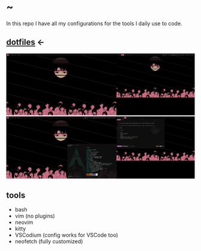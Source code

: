 # ~

In this repo I have all my configurations for the tools I daily use to code.

## <a href='https://github.com/sstefanofm/dots' target='_blank'>dotfiles</a> <-

![alt text](.mds/wallpaper.png)
![alt text](.mds/ff.png)

## tools

- bash
- vim (no plugins)
- neovim
- kitty
- VSCodium (config works for VSCode too)
- neofetch (fully customized)

